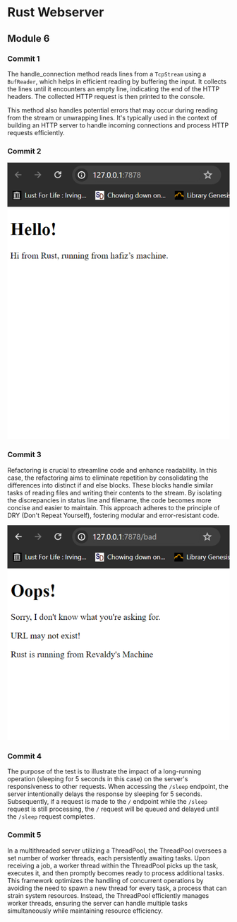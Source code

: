 # Rust Webserver

## Module 6

### Commit 1

The handle_connection method reads lines from a `TcpStream` using a `BufReader`, which helps in efficient reading by buffering the input. It collects the lines until it encounters an empty line, indicating the end of the HTTP headers. The collected HTTP request is then printed to the console.

This method also handles potential errors that may occur during reading from the stream or unwrapping lines. It's typically used in the context of building an HTTP server to handle incoming connections and process HTTP requests efficiently.

### Commit 2

![Commit 2](/assets/images/commit2.png)

### Commit 3

Refactoring is crucial to streamline code and enhance readability. In this case, the refactoring aims to eliminate repetition by consolidating the differences into distinct if and else blocks. These blocks handle similar tasks of reading files and writing their contents to the stream. By isolating the discrepancies in status line and filename, the code becomes more concise and easier to maintain. This approach adheres to the principle of DRY (Don't Repeat Yourself), fostering modular and error-resistant code.

![Commit 3](/assets/images/commit3.png)

### Commit 4

The purpose of the test is to illustrate the impact of a long-running operation (sleeping for 5 seconds in this case) on the server's responsiveness to other requests. When accessing the `/sleep` endpoint, the server intentionally delays the response by sleeping for 5 seconds. Subsequently, if a request is made to the `/` endpoint while the `/sleep` request is still processing, the `/` request will be queued and delayed until the `/sleep` request completes.

### Commit 5


In a multithreaded server utilizing a ThreadPool, the ThreadPool oversees a set number of worker threads, each persistently awaiting tasks. Upon receiving a job, a worker thread within the ThreadPool picks up the task, executes it, and then promptly becomes ready to process additional tasks. This framework optimizes the handling of concurrent operations by avoiding the need to spawn a new thread for every task, a process that can strain system resources. Instead, the ThreadPool efficiently manages worker threads, ensuring the server can handle multiple tasks simultaneously while maintaining resource efficiency.